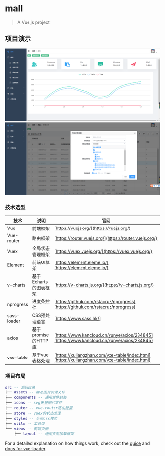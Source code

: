 # mall

> A Vue.js project

## 项目演示

![Image text](https://raw.githubusercontent.com/haoyuedada/mall-admin-web/master/mall/img-floder/shouye.png)
![Image text](https://raw.githubusercontent.com/haoyuedada/mall-admin-web/master/mall/img-floder/biaoge.png)

### 技术选型

技术 | 说明 | 官网
----|----|----
Vue | 前端框架 | [https://vuejs.org/](https://vuejs.org/)
Vue-router | 路由框架 | [https://router.vuejs.org/](https://router.vuejs.org/)
Vuex | 全局状态管理框架 | [https://vuex.vuejs.org/](https://vuex.vuejs.org/)
Element | 前端UI框架 | [https://element.eleme.io/](https://element.eleme.io/)
v-charts | 基于Echarts的图表框架 | [https://v-charts.js.org/](https://v-charts.js.org/)
nprogress | 进度条控件 | [https://github.com/rstacruz/nprogress](https://github.com/rstacruz/nprogress)
sass-loader | CSS预处理语言 |[https://www.sass.hk/]
axios | 基于promise的HTTP库 | [https://www.kancloud.cn/yunye/axios/234845](https://www.kancloud.cn/yunye/axios/234845)
vxe-table | 基于vue表格处理 | [https://xuliangzhan.com/vxe-table/index.html](https://xuliangzhan.com/vxe-table/index.html)

### 项目布局

``` lua
src -- 源码目录
├── assets -- 静态图片资源文件
├── components -- 通用组件封装
├── icons -- svg矢量图片文件
├── router -- vue-router路由配置
├── store -- vuex的状态管理
├── styles -- 全局css样式
├── utils -- 工具类
└── views -- 前端页面
    ├── layout -- 通用页面加载框架
```

For a detailed explanation on how things work, check out the [guide](http://vuejs-templates.github.io/webpack/) and [docs for vue-loader](http://vuejs.github.io/vue-loader).
